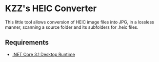 ﻿# KZZ's HEIC Converter

This little tool allows conversion of HEIC image files into JPG, in a lossless manner, scanning a source folder and its subfolders for .heic files.

## Requirements

- [.NET Core 3.1 Desktop Runtime](https://download.visualstudio.microsoft.com/download/pr/6a3a8a8b-4aaa-4d3f-bce6-b512f2ef5a2c/e6963fbe57cdd8258a9f0997cc3a6669/windowsdesktop-runtime-3.1.9-win-x64.exe)
